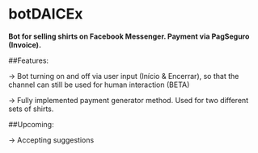 # botDAICEx

**Bot for selling shirts on Facebook Messenger. Payment via PagSeguro (Invoice).**

##Features:

-> Bot turning on and off via user input (Início & Encerrar), so that the channel can still be used for human interaction (BETA)

-> Fully implemented payment generator method. Used for two different sets of shirts.

##Upcoming:

-> Accepting suggestions
